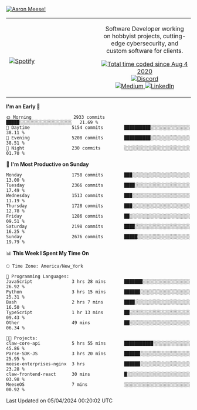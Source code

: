 [![Aaron Meese!](https://user-images.githubusercontent.com/17814535/88975338-a2aabf00-d27f-11ea-963f-8a19608716b4.png)](https://github.com/ajmeese7/readme-ascii "README ASCII")

<!-- Modified from project here: https://github.com/novatorem/novatorem -->
<table width="100%">
  <tr>
  <td width="50%">

&nbsp; <br> [![Spotify](https://ajmeese7.vercel.app/api/spotify)](https://open.spotify.com/user/ajmeese)

  </td>
  <td width="50%">
    <p align="center">
    Software Developer working on hobbyist projects, cutting-edge cybersecurity, and custom software for clients.
    </p>
    <p align="center">
      <a href="https://wakatime.com/@f726891d-3b02-46cd-9b60-e8c59f9e2b14">
        <img src="https://wakatime.com/badge/user/f726891d-3b02-46cd-9b60-e8c59f9e2b14.svg" alt="Total time coded since Aug 4 2020" title="WakaTime" />
      </a>
      <a href="http://link.aaronmeese.com/discord">
        <img src="https://img.shields.io/badge/discord-ajmeese7%234835-369?style=flat-square&logo=discord&logoColor=white&color=purple" alt="Discord" title="Discord">
      </a>
      <br />
      <a href="https://link.aaronmeese.com/medium">
        <img src="https://img.shields.io/badge/medium-ajmeese7-1DB954?style=flat-square&logo=medium&logoColor=white" alt="Medium" title="Medium">
      </a>
      <a href="https://link.aaronmeese.com/linkedin">
        <img src="https://img.shields.io/badge/linkedIn-aaronmeese-1DB954?style=flat-square&logo=linkedin&logoColor=white&color=blue" alt="LinkedIn" title="LinkedIn">
      </a>
    </p>
  </td>

</table>

[//]: <> (The `&nbsp;` is to have Aphelion take up more space)

<!--START_SECTION:waka-->
**I'm an Early 🐤** 

```text
🌞 Morning                2933 commits        █████░░░░░░░░░░░░░░░░░░░░   21.69 % 
🌆 Daytime                5154 commits        ██████████░░░░░░░░░░░░░░░   38.11 % 
🌃 Evening                5208 commits        ██████████░░░░░░░░░░░░░░░   38.51 % 
🌙 Night                  230 commits         ░░░░░░░░░░░░░░░░░░░░░░░░░   01.70 % 
```
📅 **I'm Most Productive on Sunday** 

```text
Monday                   1758 commits        ███░░░░░░░░░░░░░░░░░░░░░░   13.00 % 
Tuesday                  2366 commits        ████░░░░░░░░░░░░░░░░░░░░░   17.49 % 
Wednesday                1513 commits        ███░░░░░░░░░░░░░░░░░░░░░░   11.19 % 
Thursday                 1728 commits        ███░░░░░░░░░░░░░░░░░░░░░░   12.78 % 
Friday                   1286 commits        ██░░░░░░░░░░░░░░░░░░░░░░░   09.51 % 
Saturday                 2198 commits        ████░░░░░░░░░░░░░░░░░░░░░   16.25 % 
Sunday                   2676 commits        █████░░░░░░░░░░░░░░░░░░░░   19.79 % 
```


📊 **This Week I Spent My Time On** 

```text
🕑︎ Time Zone: America/New_York

💬 Programming Languages: 
JavaScript               3 hrs 28 mins       ███████░░░░░░░░░░░░░░░░░░   26.92 % 
Python                   3 hrs 15 mins       ██████░░░░░░░░░░░░░░░░░░░   25.31 % 
Bash                     2 hrs 7 mins        ████░░░░░░░░░░░░░░░░░░░░░   16.50 % 
TypeScript               1 hr 13 mins        ██░░░░░░░░░░░░░░░░░░░░░░░   09.43 % 
Other                    49 mins             ██░░░░░░░░░░░░░░░░░░░░░░░   06.34 % 

🐱‍💻 Projects: 
claw-core-api            5 hrs 55 mins       ███████████░░░░░░░░░░░░░░   45.86 % 
Parse-SDK-JS             3 hrs 20 mins       ██████░░░░░░░░░░░░░░░░░░░   25.95 % 
meese-enterprises-nginx  3 hrs               ██████░░░░░░░░░░░░░░░░░░░   23.28 % 
claw-frontend-react      30 mins             █░░░░░░░░░░░░░░░░░░░░░░░░   03.98 % 
MeeseOS                  7 mins              ░░░░░░░░░░░░░░░░░░░░░░░░░   00.92 % 
```


 Last Updated on 05/04/2024 00:20:02 UTC
<!--END_SECTION:waka-->
